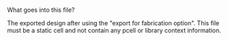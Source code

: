 What goes into this file?

The exported design after using the "export for fabrication option". This file must be a static cell and not contain any pcell or library context information.